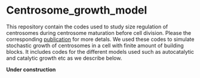 # Centrosome_growth_model
This repository contain the codes used to study size regulation of centrosomes during centrosome maturation before cell division. Please the corresponding [publication](https://duckduckgo.com) for more detals. We used these codes to simulate stochastic growth of centrosomes in a cell with finite amount of building blocks. It includes codes for the different models used such as autocatalytic and catalytic growth etc as we describe below.  

**Under construction**
